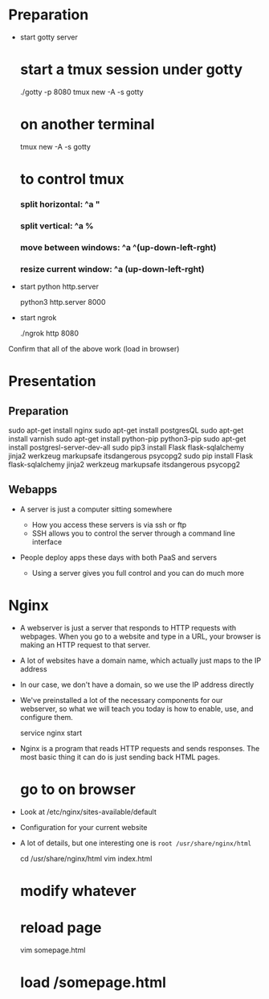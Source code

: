 Preparation
===

* start gotty server

    # start a tmux session under gotty
    ./gotty -p 8080 tmux new -A -s gotty

    # on another terminal
    tmux new -A -s gotty

    # to control tmux
    ### split horizontal:   ^a "
    ### split vertical:     ^a %
    ### move between windows:   ^a ^(up-down-left-rght)
    ### resize current window:  ^a (up-down-left-rght)

* start python http.server

    python3 http.server 8000

* start ngrok

    ./ngrok http 8080

Confirm that all of the above work (load in browser)

Presentation
===

Preparation
---

sudo apt-get install nginx
sudo apt-get install postgresQL
sudo apt-get install varnish
sudo apt-get install python-pip python3-pip
sudo apt-get install postgresl-server-dev-all
sudo pip3 install Flask flask-sqlalchemy jinja2 werkzeug markupsafe itsdangerous psycopg2
sudo pip install Flask flask-sqlalchemy jinja2 werkzeug markupsafe itsdangerous psycopg2

Webapps
---

- A server is just a computer sitting somewhere
  - How you access these servers is via ssh or ftp
  - SSH allows you to control the server through a command line interface

- People deploy apps these days with both PaaS and servers
  - Using a server gives you full control and you can do much more

Nginx
===

- A webserver is just a server that responds to HTTP requests with webpages.
  When you go to a website and type in a URL, your browser is making an HTTP
  request to that server.
- A lot of websites have a domain name, which actually just maps to the IP
  address
- In our case, we don't have a domain, so we use the IP address directly

- We've preinstalled a lot of the necessary components for our webserver, so
  what we will teach you today is how to enable, use, and configure them.

    service nginx start

- Nginx is a program that reads HTTP requests and sends responses. The most
  basic thing it can do is just sending back HTML pages.

    # go to <ip> on browser

- Look at /etc/nginx/sites-available/default
- Configuration for your current website
- A lot of details, but one interesting one is `root /usr/share/nginx/html`

    cd /usr/share/nginx/html
    vim index.html
    # modify whatever
    # reload page
    
    vim somepage.html
    # load <ip>/somepage.html
